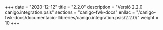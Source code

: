 +++
date        = "2020-12-12"
title       = "2.2.0"
description = "Versió 2.2.0 canigo.integration.psis"
sections    = "canigo-fwk-docs"
enllac		= "/canigo-fwk-docs/documentacio-llibreries/canigo.integration.psis/2.2.0/"
weight		= 10
+++
